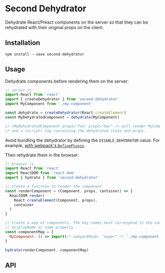 # Second Dehydrator

Dehydrate React/Preact components on the server so that they can be rehydrated with their original props on the client.

## Installation

```
npm install --save second-dehydrator
```

## Usage

Dehydrate components before rendering them on the server:

```js
// server.js
import React from 'react'
import { createDehydrator } from 'second-dehydrator'
import MyComponent from './my-component'

const dehydrate = createDehydrator(React.createElement)
const MyDehydratedComponent = dehydrate(MyComponent)

// <MyDehydratedComponent prop1="foo" prop2="bar" /> will render MyComponent
// and a <script> tag containing the dehydrated state and props.
```

Avoid bundling the dehydrator by defining the `DISABLE_DEHYDRATOR` value. For example, [with webpack's `DefinePlugin`](https://github.com/wildlyinaccurate/second/blob/5637da3251b38788567a8b371e3c75383792ee87/packages/example-simple-api/webpack.config.js#L27).

Then rehydrate them in the browser:

```js
// browser.js
import React from 'react'
import ReactDOM from 'react-dom'
import { hydrate } from 'second-dehydrator'

// Create a function to render the component
const renderComponent = (Component, props, container) => {
  ReactDOM.render(
    React.createElement(Component, props),
    container
  )
}

// Create a map of components. The key names must correspond to the components'
// displayName or name property.
const componentMap = {
  MyComponent: () => import(/* webpackMode: "eager" */ './my-component')
}

hydrate(renderComponent, componentMap)
```

## API

